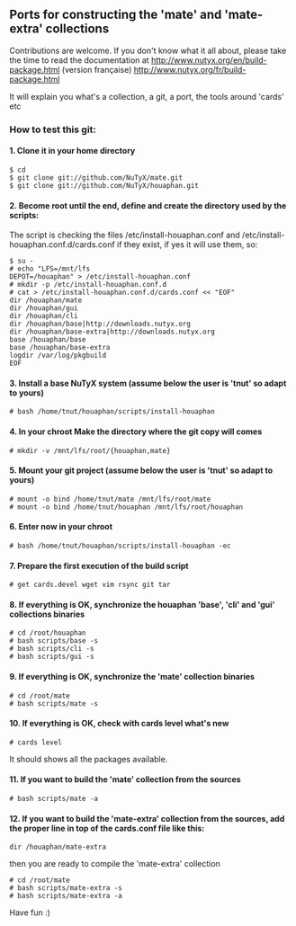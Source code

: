 ## Ports for constructing the 'mate' and 'mate-extra' collections

Contributions are welcome. If you don't know what it all about, please take the time to read the documentation at
http://www.nutyx.org/en/build-package.html
(version française)
http://www.nutyx.org/fr/build-package.html

It will explain you what's a collection, a git, a port, the tools around 'cards' etc

### How to test this git:

#### 1. Clone it in your home directory

    $ cd
    $ git clone git://github.com/NuTyX/mate.git
    $ git clone git://github.com/NuTyX/houaphan.git

#### 2. Become root until the end, define and create the directory used by the scripts:

 The script is checking the files /etc/install-houaphan.conf and /etc/install-houaphan.conf.d/cards.conf if they exist, if yes it will use them, so:

    $ su -
    # echo "LFS=/mnt/lfs
    DEPOT=/houaphan" > /etc/install-houaphan.conf
    # mkdir -p /etc/install-houaphan.conf.d
    # cat > /etc/install-houaphan.conf.d/cards.conf << "EOF"
    dir /houaphan/mate
    dir /houaphan/gui
    dir /houaphan/cli
    dir /houaphan/base|http://downloads.nutyx.org
    dir /houaphan/base-extra|http://downloads.nutyx.org
    base /houaphan/base
    base /houaphan/base-extra
    logdir /var/log/pkgbuild
    EOF

#### 3. Install a base NuTyX system (assume below the user is 'tnut' so adapt to yours)

    # bash /home/tnut/houaphan/scripts/install-houaphan

#### 4. In your chroot Make the directory where the git copy will comes

    # mkdir -v /mnt/lfs/root/{houaphan,mate}

#### 5. Mount your git project (assume below the user is 'tnut' so adapt to yours)

    # mount -o bind /home/tnut/mate /mnt/lfs/root/mate
    # mount -o bind /home/tnut/houaphan /mnt/lfs/root/houaphan

#### 6. Enter now in your chroot

    # bash /home/tnut/houaphan/scripts/install-houaphan -ec

#### 7. Prepare the first execution of the build script

    # get cards.devel wget vim rsync git tar
 
#### 8. If everything is OK, synchronize the  houaphan 'base', 'cli' and 'gui' collections binaries

    # cd /root/houaphan
    # bash scripts/base -s
    # bash scripts/cli -s
    # bash scripts/gui -s
    
#### 9. If everything is OK, synchronize the 'mate' collection binaries 

    # cd /root/mate
    # bash scripts/mate -s

#### 10. If everything is OK, check with cards level what's new

    # cards level

 It should shows all the packages available.

#### 11. If you want to build the 'mate' collection from the sources

    # bash scripts/mate -a

#### 12. If you want to build the 'mate-extra' collection from the sources, add the proper line in top of the cards.conf file like this:

    dir /houaphan/mate-extra

 then you are ready to compile the 'mate-extra' collection

    # cd /root/mate
    # bash scripts/mate-extra -s
    # bash scripts/mate-extra -a 

Have fun :)
